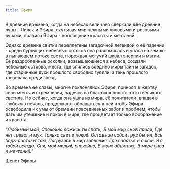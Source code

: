 ```yaml
---
title: Эфира
---
```


В древние времена, когда на небесах величаво сверкали две древние луны - Лилак и Эфира, окутывая мир нежными лиловыми и розовыми лучами, правила Эфира - воплощение красоты и мечтаний.

Однако древние свитки переплетены загадочной легендой о её падении - среди бурлящих небесных потоков она разломилась и упала на землю в пылающем потоке света, порождая могучий шквал энергии и магии. Её раздробленные осколки, возвышающиеся в небеса, создали небесные острова, места, где слились воедино миры тайн и загадок, где старинные духи прошлого свободно гуляли, а тень прошлого танцевала среди звёзд.

Во времена её славы, многие поклонялись Эфире, принося в жертву свои мечты и стремления, надеясь на благосклонность этого великого светила. Но сейчас, когда она ушла из мира, её почитатели, впадая в глубокую печаль, продолжают обращаться к ней чтобы Эфира освободила их умы от бремени повседневных забот и проблем, чтобы дать им утешение и покой в мире, где процветает только воображение и красота.

*"Любимый мой, Спокойно ложись ты спать, В мой мир снов приди, Где нет тревог и мук, Только свет и покой. Оставь за собой груз бытия, Все беды растают там, Погрузись в мир забвения, Где счастье и покой. Я с тобой всегда, Спи, мой милый, спокойно, В моих объятиях, В мире снов и мечтаний."*

Шепот Эфиры